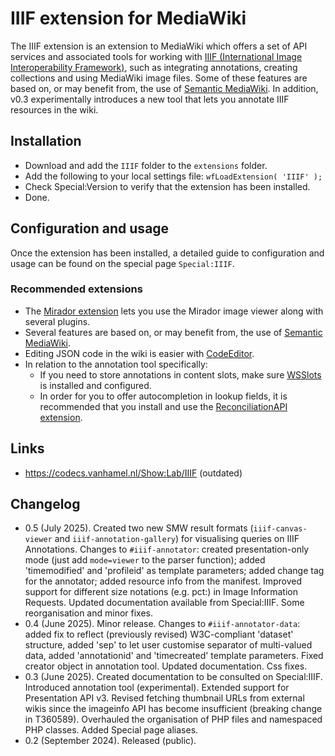 # IIIF extension for MediaWiki

The IIIF extension is an extension to MediaWiki which offers a set of API services and associated tools for working with [IIIF (International Image Interoperability Framework)](https://iiif.io/), such as integrating annotations, creating collections and using MediaWiki image files. Some of these features are based on, or may benefit from, the use of [Semantic MediaWiki](https://https://www.semantic-mediawiki.org). In addition, v0.3 experimentally introduces a new tool that lets you annotate IIIF resources in the wiki.

## Installation
- Download and add the `IIIF` folder to the `extensions` folder.
- Add the following to your local settings file:
`wfLoadExtension( 'IIIF' );`
- Check Special:Version to verify that the extension has been installed.
- Done.

## Configuration and usage
Once the extension has been installed, a detailed guide to configuration and usage can be found on the special page `Special:IIIF`.

### Recommended extensions
- The [Mirador extension](https://github.com/a-g-van-hamel-foundation/Mirador) lets you use the Mirador image viewer along with several plugins.
- Several features are based on, or may benefit from, the use of [Semantic MediaWiki](https://www.semantic-mediawiki.org).
- Editing JSON code in the wiki is easier with [CodeEditor](https://www.mediawiki.org/wiki/Extension:CodeEditor).
- In relation to the annotation tool specifically:
    - If you need to store annotations in content slots, make sure [WSSlots](https://github.com/Open-CSP/WSSlots) is installed and configured.
    - In order for you to offer autocompletion in lookup fields, it is recommended that you install and use the [ReconciliationAPI extension](https://github.com/a-g-van-hamel-foundation/ReconciliationAPI).

## Links
- https://codecs.vanhamel.nl/Show:Lab/IIIF (outdated)

## Changelog
- 0.5 (July 2025). Created two new SMW result formats (`iiif-canvas-viewer` and `iiif-annotation-gallery`) for visualising queries on IIIF Annotations. Changes to `#iiif-annotator`: created presentation-only mode (just add `mode=viewer` to the parser function); added 'timemodified' and 'profileid' as template parameters; added change tag for the annotator; added resource info from the manifest. Improved support for different size notations (e.g. pct:) in Image Information Requests. Updated documentation available from Special:IIIF. Some reorganisation and minor fixes.
- 0.4 (June 2025). Minor release. Changes to `#iiif-annotator-data`: added fix to reflect (previously revised) W3C-compliant 'dataset' structure, added 'sep' to let user customise separator of multi-valued data, added 'annotationid' and 'timecreated' template parameters. Fixed creator object in annotation tool. Updated documentation. Css fixes.
- 0.3 (June 2025). Created documentation to be consulted on Special:IIIF. Introduced annotation tool (experimental). Extended support for Presentation API v3. Revised fetching thumbnail URLs from external wikis since the imageinfo API has become insufficient (breaking change in T360589). Overhauled the organisation of PHP files and namespaced PHP classes. Added Special page aliases.
- 0.2 (September 2024). Released (public).
